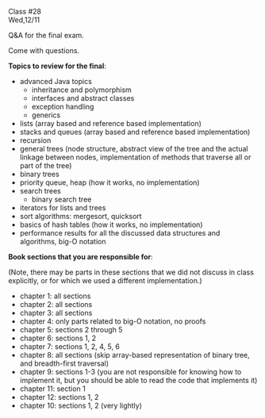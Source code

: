 <div class="lecture2">

<div class="column_date">
<p markdown="block">

Class #28 <br>
Wed,12/11

</p>
</div>
<div class="column_materials">
<p markdown="block">


Q&amp;A for the final exam.

Come with questions.


__Topics to review for the final__:

- advanced Java topics
   - inheritance and polymorphism
   - interfaces and abstract classes
   - exception handling
   - generics
- lists (array based and reference based implementation)
- stacks and queues (array based and reference based implementation)
- recursion
- general trees (node structure, abstract view of the tree and the actual
 linkage between nodes, implementation of methods that traverse all or part
 of the tree)
- binary trees
- priority queue, heap (how it works, no implementation)
- search trees
   - binary search tree
   <!-- - AVL trees -->
- iterators for lists and trees
- sort algorithms: mergesort, quicksort <!--, (heapsort)-->
- basics of hash tables (how it works, no implementation)
- performance results for all the discussed data structures and algorithms,
big-O notation


__Book sections that you are responsible for__:

(Note, there may be parts in these sections that we did not discuss in class explicitly, or
for which we used a different implementation.)

- chapter 1: all sections
- chapter 2: all sections
- chapter 3: all sections
- chapter 4: only parts related to big-O notation, no proofs
- chapter 5: sections 2 through 5
- chapter 6: sections 1, 2
- chapter 7: sections 1, 2, 4, 5, 6
- chapter 8: all sections (skip array-based representation of binary tree, and breadth-first traversal)
- chapter 9: sections 1-3 (you are not responsible for knowing how to implement it, but you should
be able to read the code that implements it)
- chapter 11: section 1
- chapter 12: sections 1, 2
- chapter 10: sections 1, 2 (very lightly)




</p>
</div>

<div class="column_assign">
<p markdown="block">



</p>
</div>

</div>
